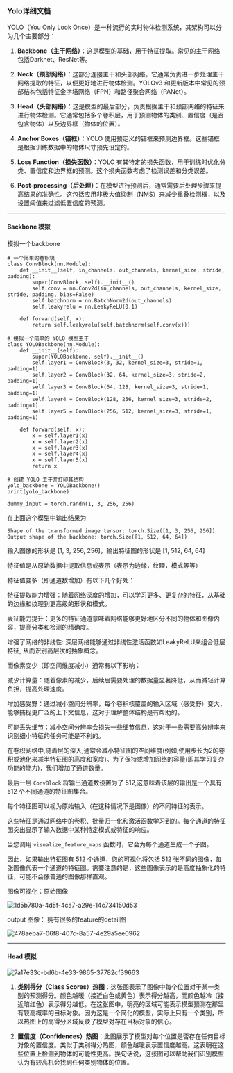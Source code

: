 ### Yolo详细文档



YOLO（You Only Look Once）是一种流行的实时物体检测系统，其架构可以分为几个主要部分：



1. **Backbone（主干网络）**：这是模型的基础，用于特征提取。常见的主干网络包括Darknet、ResNet等。
   
   

2. **Neck（颈部网络）**：这部分连接主干和头部网络。它通常负责进一步处理主干网络提取的特征，以便更好地进行物体检测。YOLOv3 和更新版本中常见的颈部结构包括特征金字塔网络（FPN）和路径聚合网络（PANet）。
   
   

3. **Head（头部网络）**：这是模型的最后部分，负责根据主干和颈部网络的特征来进行物体检测。它通常包括多个卷积层，用于预测物体的类别、置信度（是否包含物体）以及边界框（物体的位置）。
   
   

4. **Anchor Boxes（锚框）**：YOLO 使用预定义的锚框来预测边界框。这些锚框是根据训练数据中的物体尺寸预先设定的。
   
   

5. **Loss Function（损失函数）**：YOLO 有其特定的损失函数，用于训练时优化分类、置信度和边界框的预测。这个损失函数考虑了检测误差和分类误差。
   
   

6. **Post-processing（后处理）**：在模型进行预测后，通常需要后处理步骤来提高结果的准确性。这包括应用非极大值抑制（NMS）来减少重叠检测框，以及设置阈值来过滤低置信度的预测。
   
   

---------------------------------------------

#### Backbone 模拟



模拟一个backbone

```
# 一个简单的卷积块
class ConvBlock(nn.Module):
    def __init__(self, in_channels, out_channels, kernel_size, stride, padding):
        super(ConvBlock, self).__init__()
        self.conv = nn.Conv2d(in_channels, out_channels, kernel_size, stride, padding, bias=False)
        self.batchnorm = nn.BatchNorm2d(out_channels)
        self.leakyrelu = nn.LeakyReLU(0.1)

    def forward(self, x):
        return self.leakyrelu(self.batchnorm(self.conv(x)))

# 模拟一个简单的 YOLO 模型主干
class YOLOBackbone(nn.Module):
    def __init__(self):
        super(YOLOBackbone, self).__init__()
        self.layer1 = ConvBlock(3, 32, kernel_size=3, stride=1, padding=1)
        self.layer2 = ConvBlock(32, 64, kernel_size=3, stride=2, padding=1)
        self.layer3 = ConvBlock(64, 128, kernel_size=3, stride=1, padding=1)
        self.layer4 = ConvBlock(128, 256, kernel_size=3, stride=2, padding=1)
        self.layer5 = ConvBlock(256, 512, kernel_size=3, stride=1, padding=1)

    def forward(self, x):
        x = self.layer1(x)
        x = self.layer2(x)
        x = self.layer3(x)
        x = self.layer4(x)
        x = self.layer5(x)
        return x

# 创建 YOLO 主干并打印其结构
yolo_backbone = YOLOBackbone()
print(yolo_backbone)

dummy_input = torch.randn(1, 3, 256, 256)
```

在上面这个模型中输出结果为

```
Shape of the transformed image tensor: torch.Size([1, 3, 256, 256])
Output shape of the backbone: torch.Size([1, 512, 64, 64])
```



输入图像的形状是 [1, 3, 256, 256]，输出特征图的形状是 [1, 512, 64, 64]



特征值是从原始数据中提取信息或表示（表示为边缘，纹理，模式等等）



特征值变多（即通道数增加）有以下几个好处：



特征提取能力增强：随着网络深度的增加，可以学习更多、更复杂的特征，从基础的边缘和纹理到更高级的形状和模式。

表征能力提升：更多的特征通道意味着网络能够更好地区分不同的物体和图像内容，提高分类和检测的精确度。

增强了网络的非线性: 深层网络能够通过非线性激活函数如LeakyReLU来组合低层特征, 从而识别高层次的抽象概念。

而像素变少（即空间维度减小）通常有以下影响：



减少计算量：随着像素的减少，后续层需要处理的数据量显著降低，从而减轻计算负担，提高处理速度。

增加感受野：通过减小空间分辨率，每个卷积核覆盖的输入区域（感受野）变大，能够捕捉更广泛的上下文信息，这对于理解整体结构是有帮助的。

可能丢失细节：减小空间分辨率会损失一些细节信息，这对于一些需要高分辨率来识别细小特征的任务可能是不利的。



在卷积网络中,随着层的深入,通常会减小特征图的空间维度(例如,使用步长为2的卷积或池化来减半特征图的高度和宽度)。为了保持或增加网络的容量(即其学习复杂功能的能力)，我们增加了通道数量。



最后一层 `ConvBlock` 将输出通道数设置为了 512,这意味着该层的输出是一个具有 512 个不同通道的特征图集合。



每个特征图可以视为原始输入（在这种情况下是图像）的不同特征的表示。



这些特征是通过网络中的卷积、批量归一化和激活函数学习到的。每个通道的特征图突出显示了输入数据中某种特定模式或特征的响应。



当您调用 `visualize_feature_maps` 函数时，它会为每个通道生成一个子图。



因此，如果输出特征图有 512 个通道，您的可视化将包括 512 张不同的图像，每张图像代表一个通道的特征图。需要注意的是，这些图像表示的是高度抽象化的特征，可能不会像普通的图像那样直观。

图像可视化：原始图像

![1d5b780a-4d5f-4ca7-a29e-14c734150d53](file:///D:/TypeDown_Screenshot/1d5b780a-4d5f-4ca7-a29e-14c734150d53.png)

output 图像： 拥有很多的feature的detail图

![478aeba7-06f8-407c-8a57-4e29a5ee0962](file:///D:/TypeDown_Screenshot/478aeba7-06f8-407c-8a57-4e29a5ee0962.png)

---------------------------------------------------------------



#### Head 模拟





![7a17e33c-bd6b-4e33-9865-37782cf39663](file:///D:/TypeDown_Screenshot/7a17e33c-bd6b-4e33-9865-37782cf39663.png)



1. **类别得分（Class Scores）热图**：这张图表示了图像中每个位置对于某一类别的预测得分。颜色越暖（接近白色或黄色）表示得分越高，而颜色越冷（接近暗红色）表示得分越低。在这张图中，明亮的区域可能表示模型预测在那里有较高概率的目标对象。因为这是一个简化的模型，实际上只有一个类别，所以热图上的高得分区域反映了模型对存在目标对象的信心。

2. **置信度（Confidences）热图**：此图展示了模型对每个位置是否存在任何目标对象的置信度。类似于类别得分热图，颜色越暖表示置信度越高。这表明在这些位置上检测到物体的可能性更高。换句话说，这张图可以帮助我们识别模型认为有较高机会找到任何类别物体的位置。
